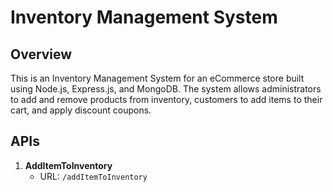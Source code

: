 # Inventory Management System

## Overview
This is an Inventory Management System for an eCommerce store built using Node.js, Express.js, and MongoDB. The system allows administrators to add and remove products from inventory, customers to add items to their cart, and apply discount coupons.

## APIs

1. **AddItemToInventory**
    - URL: `/addItemToInventory`
   
